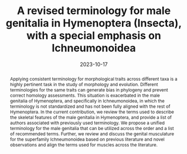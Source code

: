 ---
title: 'A revised terminology for male genitalia in Hymenoptera (Insecta), with a special emphasis on Ichneumonoidea'
date: '2023-10-17' 
journal: 'PeerJ'
volume: '11'
issue: ''
pdf: '/PDFs/2023/Dal Pos_2023_Genitalia.pdf'
pagination: 'e15874'
doi: 'http://doi.org/10.7717/peerj.15874'
authors:
  - first_name: 'Davide'
    last_name: 'Dal Pos'
    affiliation: 'Department of Biology, University of Central Florida, Orlando, Florida, United States of America'
    orcid: 'https://orcid.org/0000-0002-9122-934X'

  - first_name: 'István'
    last_name: 'Mikó'
    affiliation: 'Don Chandler Entomological Collection, University of New Hampshire, Durham, NH, United States of America'

  - first_name: 'Elijah J.'
    last_name: 'Talamas'
    affiliation: 'Division of Plant Industry, Florida Department of Agriculture and Consumer Services, Gainesville, FL, United States of America'

  - first_name: 'Lars'
    last_name: 'Vilhelmsen'
    affiliation: 'Natural History Museum of Denmark, SCIENCE, University of Copenhagen, Copenhagen, Denmark'

  - first_name: 'Barbara J.'
    last_name: 'Sharanowski'
    affiliation: 'Department of Biology, University of Central Florida, Orlando, Florida, United States of America'

category:
  - Ichneumonidae
  - Ichneumonoidea
  - Morphology
  - Ontology

abstract: 'Applying consistent terminology for morphological traits across different taxa is a highly pertinent task in the study of morphology and evolution. Different terminologies for the same traits can generate bias in phylogeny and prevent correct homology assessments. This situation is exacerbated in the male genitalia of Hymenoptera, and specifically in Ichneumonoidea, in which the terminology is not standardized and has not been fully aligned with the rest of Hymenoptera. In the current contribution, we review the terms used to describe the skeletal features of the male genitalia in Hymenoptera, and provide a list of authors associated with previously used terminology. We propose a unified terminology for the male genitalia that can be utilized across the order and a list of recommended terms. Further, we review and discuss the genital musculature for the superfamily Ichneumonoidea based on previous literature and novel observations and align the terms used for muscles across the literature.'

---